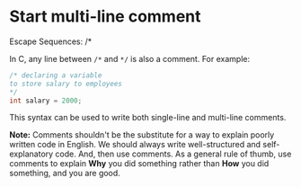 # Start multi-line comment

Escape Sequences: /*

In C, any line between `/*` and `*/` is also a comment. For example:

```c
/* declaring a variable
to store salary to employees
*/
int salary = 2000;

```

This syntax can be used to write both single-line and multi-line comments.

**Note:** Comments shouldn't be the substitute for a way to explain poorly written code in English. We should always write well-structured and self-explanatory code. And, then use comments. As a general rule of thumb, use comments to explain **Why** you did something rather than **How** you did something, and you are good.